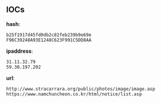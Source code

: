 
## IOCs

__hash__:

```text
b25f1917d45fd0db2c82feb239b9e69e
F96C39248A93E1248C623F991C5DD8AA
```
__ipaddress__:

```text
31.11.32.79
59.30.197.202
```
__url__:

```text
http://www.stracarrara.org/public/photos/image/image.asp
https://www.namchuncheon.co.kr/html/notice/list.asp
```